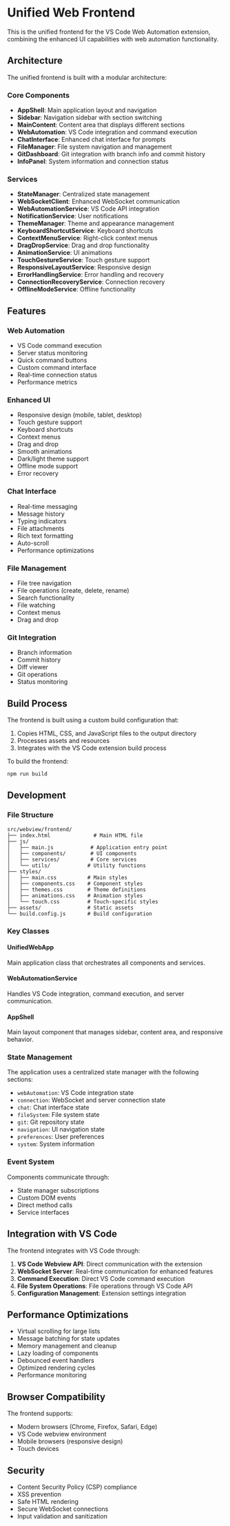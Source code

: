 # Unified Web Frontend

This is the unified frontend for the VS Code Web Automation extension, combining the enhanced UI capabilities with web automation functionality.

## Architecture

The unified frontend is built with a modular architecture:

### Core Components
- **AppShell**: Main application layout and navigation
- **Sidebar**: Navigation sidebar with section switching
- **MainContent**: Content area that displays different sections
- **WebAutomation**: VS Code integration and command execution
- **ChatInterface**: Enhanced chat interface for prompts
- **FileManager**: File system navigation and management
- **GitDashboard**: Git integration with branch info and commit history
- **InfoPanel**: System information and connection status

### Services
- **StateManager**: Centralized state management
- **WebSocketClient**: Enhanced WebSocket communication
- **WebAutomationService**: VS Code API integration
- **NotificationService**: User notifications
- **ThemeManager**: Theme and appearance management
- **KeyboardShortcutService**: Keyboard shortcuts
- **ContextMenuService**: Right-click context menus
- **DragDropService**: Drag and drop functionality
- **AnimationService**: UI animations
- **TouchGestureService**: Touch gesture support
- **ResponsiveLayoutService**: Responsive design
- **ErrorHandlingService**: Error handling and recovery
- **ConnectionRecoveryService**: Connection recovery
- **OfflineModeService**: Offline functionality

## Features

### Web Automation
- VS Code command execution
- Server status monitoring
- Quick command buttons
- Custom command interface
- Real-time connection status
- Performance metrics

### Enhanced UI
- Responsive design (mobile, tablet, desktop)
- Touch gesture support
- Keyboard shortcuts
- Context menus
- Drag and drop
- Smooth animations
- Dark/light theme support
- Offline mode support
- Error recovery

### Chat Interface
- Real-time messaging
- Message history
- Typing indicators
- File attachments
- Rich text formatting
- Auto-scroll
- Performance optimizations

### File Management
- File tree navigation
- File operations (create, delete, rename)
- Search functionality
- File watching
- Context menus
- Drag and drop

### Git Integration
- Branch information
- Commit history
- Diff viewer
- Git operations
- Status monitoring

## Build Process

The frontend is built using a custom build configuration that:

1. Copies HTML, CSS, and JavaScript files to the output directory
2. Processes assets and resources
3. Integrates with the VS Code extension build process

To build the frontend:

```bash
npm run build
```

## Development

### File Structure
```
src/webview/frontend/
├── index.html              # Main HTML file
├── js/
│   ├── main.js            # Application entry point
│   ├── components/        # UI components
│   ├── services/          # Core services
│   └── utils/            # Utility functions
├── styles/
│   ├── main.css          # Main styles
│   ├── components.css    # Component styles
│   ├── themes.css        # Theme definitions
│   ├── animations.css    # Animation styles
│   └── touch.css         # Touch-specific styles
├── assets/               # Static assets
└── build.config.js       # Build configuration
```

### Key Classes

#### UnifiedWebApp
Main application class that orchestrates all components and services.

#### WebAutomationService
Handles VS Code integration, command execution, and server communication.

#### AppShell
Main layout component that manages sidebar, content area, and responsive behavior.

### State Management
The application uses a centralized state manager with the following sections:
- `webAutomation`: VS Code integration state
- `connection`: WebSocket and server connection state
- `chat`: Chat interface state
- `fileSystem`: File system state
- `git`: Git repository state
- `navigation`: UI navigation state
- `preferences`: User preferences
- `system`: System information

### Event System
Components communicate through:
- State manager subscriptions
- Custom DOM events
- Direct method calls
- Service interfaces

## Integration with VS Code

The frontend integrates with VS Code through:

1. **VS Code Webview API**: Direct communication with the extension
2. **WebSocket Server**: Real-time communication for enhanced features
3. **Command Execution**: Direct VS Code command execution
4. **File System Operations**: File operations through VS Code API
5. **Configuration Management**: Extension settings integration

## Performance Optimizations

- Virtual scrolling for large lists
- Message batching for state updates
- Memory management and cleanup
- Lazy loading of components
- Debounced event handlers
- Optimized rendering cycles
- Performance monitoring

## Browser Compatibility

The frontend supports:
- Modern browsers (Chrome, Firefox, Safari, Edge)
- VS Code webview environment
- Mobile browsers (responsive design)
- Touch devices

## Security

- Content Security Policy (CSP) compliance
- XSS prevention
- Safe HTML rendering
- Secure WebSocket connections
- Input validation and sanitization